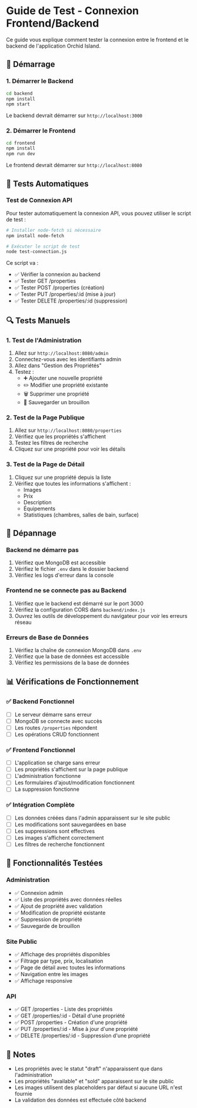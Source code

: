 # Guide de Test - Connexion Frontend/Backend

Ce guide vous explique comment tester la connexion entre le frontend et le backend de l'application Orchid Island.

## 🚀 Démarrage

### 1. Démarrer le Backend

```bash
cd backend
npm install
npm start
```

Le backend devrait démarrer sur `http://localhost:3000`

### 2. Démarrer le Frontend

```bash
cd frontend
npm install
npm run dev
```

Le frontend devrait démarrer sur `http://localhost:8080`

## 🧪 Tests Automatiques

### Test de Connexion API

Pour tester automatiquement la connexion API, vous pouvez utiliser le script de test :

```bash
# Installer node-fetch si nécessaire
npm install node-fetch

# Exécuter le script de test
node test-connection.js
```

Ce script va :
- ✅ Vérifier la connexion au backend
- ✅ Tester GET /properties
- ✅ Tester POST /properties (création)
- ✅ Tester PUT /properties/:id (mise à jour)
- ✅ Tester DELETE /properties/:id (suppression)

## 🔍 Tests Manuels

### 1. Test de l'Administration

1. Allez sur `http://localhost:8080/admin`
2. Connectez-vous avec les identifiants admin
3. Allez dans "Gestion des Propriétés"
4. Testez :
   - ➕ Ajouter une nouvelle propriété
   - ✏️ Modifier une propriété existante
   - 🗑️ Supprimer une propriété
   - 💾 Sauvegarder un brouillon

### 2. Test de la Page Publique

1. Allez sur `http://localhost:8080/properties`
2. Vérifiez que les propriétés s'affichent
3. Testez les filtres de recherche
4. Cliquez sur une propriété pour voir les détails

### 3. Test de la Page de Détail

1. Cliquez sur une propriété depuis la liste
2. Vérifiez que toutes les informations s'affichent :
   - Images
   - Prix
   - Description
   - Équipements
   - Statistiques (chambres, salles de bain, surface)

## 🐛 Dépannage

### Backend ne démarre pas

1. Vérifiez que MongoDB est accessible
2. Vérifiez le fichier `.env` dans le dossier backend
3. Vérifiez les logs d'erreur dans la console

### Frontend ne se connecte pas au Backend

1. Vérifiez que le backend est démarré sur le port 3000
2. Vérifiez la configuration CORS dans `backend/index.js`
3. Ouvrez les outils de développement du navigateur pour voir les erreurs réseau

### Erreurs de Base de Données

1. Vérifiez la chaîne de connexion MongoDB dans `.env`
2. Vérifiez que la base de données est accessible
3. Vérifiez les permissions de la base de données

## 📊 Vérifications de Fonctionnement

### ✅ Backend Fonctionnel
- [ ] Le serveur démarre sans erreur
- [ ] MongoDB se connecte avec succès
- [ ] Les routes `/properties` répondent
- [ ] Les opérations CRUD fonctionnent

### ✅ Frontend Fonctionnel
- [ ] L'application se charge sans erreur
- [ ] Les propriétés s'affichent sur la page publique
- [ ] L'administration fonctionne
- [ ] Les formulaires d'ajout/modification fonctionnent
- [ ] La suppression fonctionne

### ✅ Intégration Complète
- [ ] Les données créées dans l'admin apparaissent sur le site public
- [ ] Les modifications sont sauvegardées en base
- [ ] Les suppressions sont effectives
- [ ] Les images s'affichent correctement
- [ ] Les filtres de recherche fonctionnent

## 🎯 Fonctionnalités Testées

### Administration
- ✅ Connexion admin
- ✅ Liste des propriétés avec données réelles
- ✅ Ajout de propriété avec validation
- ✅ Modification de propriété existante
- ✅ Suppression de propriété
- ✅ Sauvegarde de brouillon

### Site Public
- ✅ Affichage des propriétés disponibles
- ✅ Filtrage par type, prix, localisation
- ✅ Page de détail avec toutes les informations
- ✅ Navigation entre les images
- ✅ Affichage responsive

### API
- ✅ GET /properties - Liste des propriétés
- ✅ GET /properties/:id - Détail d'une propriété
- ✅ POST /properties - Création d'une propriété
- ✅ PUT /properties/:id - Mise à jour d'une propriété
- ✅ DELETE /properties/:id - Suppression d'une propriété

## 📝 Notes

- Les propriétés avec le statut "draft" n'apparaissent que dans l'administration
- Les propriétés "available" et "sold" apparaissent sur le site public
- Les images utilisent des placeholders par défaut si aucune URL n'est fournie
- La validation des données est effectuée côté backend
